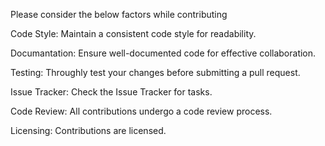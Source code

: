 Please consider the below factors while contributing

Code Style:
Maintain a consistent code style for readability.

Documantation:
Ensure well-documented code for effective collaboration.

Testing:
Throughly test your changes before submitting a pull request.

Issue Tracker:
Check the Issue Tracker for tasks.

Code Review:
All contributions undergo a code review process.

Licensing:
Contributions are licensed.

